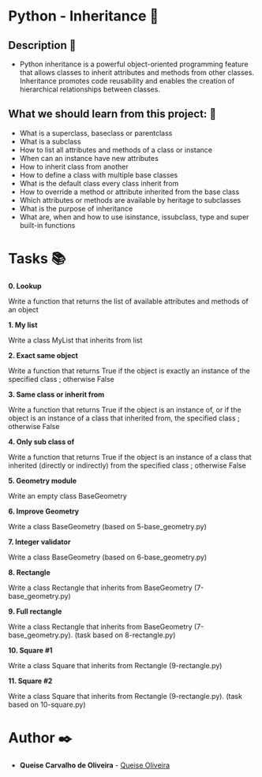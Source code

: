 # **Python - Inheritance** :snake:

## **Description** :speech_balloon:

 * Python inheritance is a powerful object-oriented programming feature that allows classes to inherit attributes and methods from other classes. Inheritance promotes code reusability and enables the creation of hierarchical relationships between classes.

## **What we should learn from this project:** :bookmark_tabs:

* What is a superclass, baseclass or parentclass
* What is a subclass
* How to list all attributes and methods of a class or instance
* When can an instance have new attributes
* How to inherit class from another
* How to define a class with multiple base classes
* What is the default class every class inherit from
* How to override a method or attribute inherited from the base class
* Which attributes or methods are available by heritage to subclasses
* What is the purpose of inheritance
* What are, when and how to use isinstance, issubclass, type and super built-in functions

# **Tasks** :books:

**0. Lookup**

Write a function that returns the list of available attributes and methods of an object

**1. My list**

Write a class MyList that inherits from list

**2. Exact same object**

Write a function that returns True if the object is exactly an instance of the specified class ; otherwise False

**3. Same class or inherit from**

Write a function that returns True if the object is an instance of, or if the object is an instance of a class that inherited from, the specified class ; otherwise False

**4. Only sub class of**

Write a function that returns True if the object is an instance of a class that inherited (directly or indirectly) from the specified class ; otherwise False

**5. Geometry module**

Write an empty class BaseGeometry

**6. Improve Geometry**

Write a class BaseGeometry (based on 5-base_geometry.py)

**7. Integer validator**

Write a class BaseGeometry (based on 6-base_geometry.py)

**8. Rectangle**

Write a class Rectangle that inherits from BaseGeometry (7-base_geometry.py)

**9. Full rectangle**

Write a class Rectangle that inherits from BaseGeometry (7-base_geometry.py). (task based on 8-rectangle.py)

**10. Square #1**

Write a class Square that inherits from Rectangle (9-rectangle.py)

**11. Square #2**

Write a class Square that inherits from Rectangle (9-rectangle.py). (task based on 10-square.py)

# **Author** :black_nib:

* **Queise Carvalho de Oliveira** - [Queise Oliveira](https://github.com/Qcarvalhooliveira)
